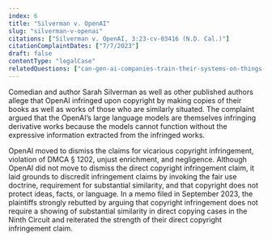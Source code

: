 ```yaml
---
index: 6
title: "Silverman v. OpenAI"
slug: "silverman-v-openai"
citations: ["Silverman v. OpenAI, 3:23-cv-03416 (N.D. Cal.)"]
citationComplaintDates: ["7/7/2023"]
draft: false 
contentType: "legalCase"
relatedQuestions: ["can-gen-ai-companies-train-their-systems-on-things-i-made"]
---
```

Comedian and author Sarah Silverman as well as other published authors allege that OpenAI infringed upon copyright by making copies of their books as well as works of those who are similarly situated. The complaint argued that the OpenAI’s large language models are themselves infringing derivative works because the models cannot function without the expressive information extracted from the infringed works. 

OpenAI moved to dismiss the claims for vicarious copyright infringement, violation of DMCA § 1202, unjust enrichment, and negligence. Although OpenAI did not move to dismiss the direct copyright infringement claim, it laid grounds to discredit infringement claims by invoking the fair use doctrine, requirement for substantial similarity, and that copyright does not protect ideas, facts, or language. In a memo filed in September 2023, the plaintiffs strongly rebutted by arguing that copyright infringement does not require a showing of substantial similarity in direct copying cases in the Ninth Circuit and reiterated the strength of their direct copyright infringement claim.

